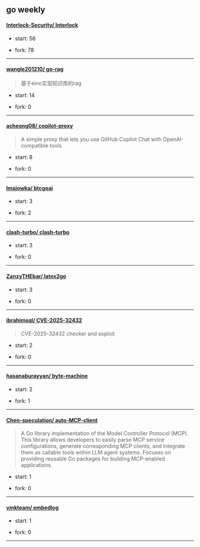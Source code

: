 ## go weekly

#### [Interlock-Security/ Interlock](https://github.com/Interlock-Security/Interlock)
>  
+ start: 56
+ fork: 78
---
#### [wangle201210/ go-rag](https://github.com/wangle201210/go-rag)
>  基于eino实现知识库的rag
+ start: 14
+ fork: 0
---
#### [acheong08/ copilot-proxy](https://github.com/acheong08/copilot-proxy)
>  A simple proxy that lets you use GitHub Copilot Chat with OpenAI-compatible tools
+ start: 8
+ fork: 0
---
#### [lmajowka/ btcgoai](https://github.com/lmajowka/btcgoai)
>  
+ start: 3
+ fork: 2
---
#### [clash-turbo/ clash-turbo](https://github.com/clash-turbo/clash-turbo)
>  
+ start: 3
+ fork: 0
---
#### [ZanzyTHEbar/ latex2go](https://github.com/ZanzyTHEbar/latex2go)
>  
+ start: 3
+ fork: 0
---
#### [ibrahimsql/ CVE-2025-32432](https://github.com/ibrahimsql/CVE-2025-32432)
>  CVE-2025-32432 checker and exploit 
+ start: 2
+ fork: 0
---
#### [hasanaburayyan/ byte-machine](https://github.com/hasanaburayyan/byte-machine)
>  
+ start: 2
+ fork: 1
---
#### [Chen-speculation/ auto-MCP-client](https://github.com/Chen-speculation/auto-MCP-client)
>  A Go library implementation of the Model Controller Protocol (MCP). This library allows developers to easily parse MCP service configurations, generate corresponding MCP clients, and integrate them as callable tools within LLM agent systems. Focuses on providing reusable Go packages for building MCP-enabled applications.
+ start: 1
+ fork: 0
---
#### [vmkteam/ embedlog](https://github.com/vmkteam/embedlog)
>  
+ start: 1
+ fork: 0
---